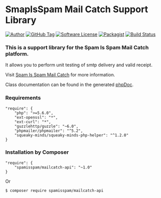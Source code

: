 # SmapIsSpam Mail Catch Support Library

[![Author](https://img.shields.io/badge/author-btafoya@briantafoya.com-blue.svg?style=flat-square)](https://www.briantafoya.com)
[![GitHub Tag](https://img.shields.io/github/tag/spamisspam/mailcatch-api.svg?style=flat-square)](https://github.com/spamisspam/mailcatch-api)
[![Software License](https://img.shields.io/badge/license-MIT-brightgreen.svg?style=flat-square)](LICENSE)
[![Packagist](https://img.shields.io/packagist/dt/spamisspam/mailcatch-api.svg?maxAge=86400&style=flat-square)](https://packagist.org/packages/spamisspam/mailcatch-api)
[![Build Status](https://travis-ci.org/spamisspam/mailcatch-api.png?branch=master&style=flat-square)](https://travis-ci.org/spamisspam/mailcatch-api)

### This is a support library for the Spam Is Spam Mail Catch platform.

It allows you to perform unit testing of smtp delivery and valid receipt.

Visit [Spam Is Spam Mail Catch](http://mailcatch.spamisspam.com) for more information.

Class documentation can be found in the generated [phpDoc](https://spamisspam.github.io/mailcatch-api/index.html).

### Requirements

    "require": {
        "php": ">=5.6.0",
        "ext-openssl": "*",
        "ext-curl": "*",
        "guzzlehttp/guzzle": "~6.0",
        "phpmailer/phpmailer": "^5.2",
        "squeaky-minds/squeaky-minds-php-helper": "^1.2.0"
    }

### Installation by Composer

    "require": {
        "spamisspam/mailcatch-api": "~1.0"
    }

Or

	$ composer require spamisspam/mailcatch-api
